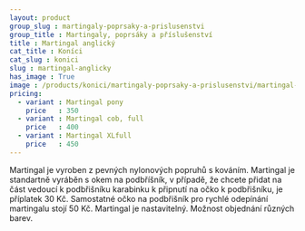 ```yaml
---
layout: product
group_slug : martingaly-poprsaky-a-prislusenstvi
group_title : Martingaly, poprsáky a příslušenství
title : Martingal anglický
cat_title : Koníci
cat_slug : konici
slug : martingal-anglicky
has_image : True
image : /products/konici/martingaly-poprsaky-a-prislusenstvi/martingal-anglicky.jpg
pricing:
  - variant : Martingal pony
    price   : 350
  - variant : Martingal cob, full
    price   : 400
  - variant : Martingal XLfull
    price   : 450
---
```


Martingal je vyroben z pevných nylonových popruhů s kováním. 
Martingal je standartně vyráběn s okem na podbříšník, v případě, že chcete přidat na část vedoucí k podbřišníku karabinku k připnutí na očko k podbřišníku, je příplatek 30&nbsp;Kč. Samostatné očko na podbřišník pro rychlé odepínání martingalu stojí 50&nbsp;Kč.
Martingal je nastavitelný. 
Možnost objednání různých barev.


